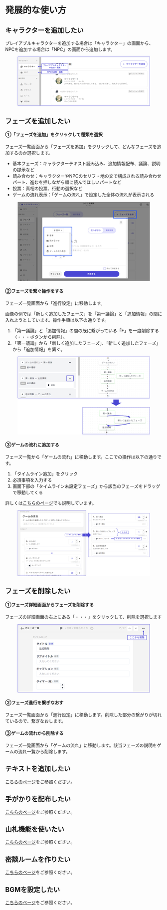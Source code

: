 # 発展的な使い方

## キャラクターを追加したい

プレイアブルキャラクターを追加する場合は「キャラクター」の画面から、NPCを追加する場合は「NPC」の画面から追加します。

<figure><img src="../../.gitbook/assets/image (88).png" alt=""><figcaption></figcaption></figure>

## フェーズを追加したい

#### ①「フェーズを追加」をクリックして種類を選択

フェーズ一覧画面から「フェーズを追加」をクリックして、どんなフェーズを追加するのか選択します。

* 基本フェーズ：キャラクターテキスト読み込み、追加情報配布、議論、説明の提示など
* 読み合わせ：キャラクターやNPCのセリフ・地の文で構成される読み合わせパート、進むを押しながら順に読んでほしいパートなど
* 投票：真相の投票、行動の選択など
* ゲームの流れ表示：「ゲームの流れ」で設定した全体の流れが表示される

<figure><img src="../../.gitbook/assets/image (1) (1).png" alt=""><figcaption></figcaption></figure>

#### ②フェーズを繋ぐ操作をする

フェーズ一覧画面から「進行設定」に移動します。

画像の例では「新しく追加したフェーズ」を「第一議論」と「追加情報」の間に入れようとしています。操作手順は以下の通りです。

1. 「第一議論」と「追加情報」の間の既に繋がっている「F」を一度削除する（・・・ボタンから削除）。
2. 「第一議論」から「新しく追加したフェーズ」、「新しく追加したフェーズ」から「追加情報」を繋ぐ。

<figure><img src="../../.gitbook/assets/image (49).png" alt=""><figcaption></figcaption></figure>

#### ③ゲームの流れに追加する

フェーズ一覧から「ゲームの流れ」に移動します。ここでの操作は以下の通りです。

1. 「タイムライン追加」をクリック
2. 必須事項を入力する
3. 画面下部の「タイムライン未設定フェーズ」から該当のフェーズをドラッグで移動してくる

詳しくは[こちらのページ](../../basic-features/phase/timeline.md)でも説明しています。

<figure><img src="../../.gitbook/assets/image (89).png" alt=""><figcaption></figcaption></figure>

## フェーズを削除したい

#### ①フェーズ詳細画面からフェーズを削除する

フェーズの詳細画面の右上にある「・・・」をクリックして、削除を選択します

<figure><img src="../../.gitbook/assets/image (52).png" alt=""><figcaption></figcaption></figure>

#### ②フェーズ進行を繋ぎなおす

フェーズ一覧画面から「進行設定」に移動します。削除した部分の繋がりが切れているので、繋ぎなおします。

#### ③ゲームの流れから削除する

フェーズ一覧画面から「ゲームの流れ」に移動します。該当フェーズの説明をゲームの流れ一覧から削除します。

## テキストを追加したい

[こちらのページ](../../basic-features/textTab.md)をご参照ください。

## 手がかりを配布したい

[こちらのページ](../../basic-features/clue.md)をご参照ください。

## 山札機能を使いたい

[こちらのページ](../../basic-features/decks.md)をご参照ください。

## 密談ルームを作りたい

[こちらのページ](../../basic-features/room.md)をご参照ください。

## BGMを設定したい

[こちらのページ](../../basic-features/effect/)をご参照ください。
